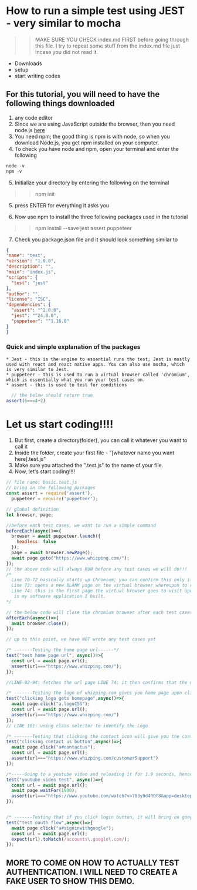 # How to run a simple test using JEST - very similar to mocha
>> MAKE SURE YOU CHECK index.md FIRST before going through this file. I try to repeat some stuff from the index.md file just incase you did not read it.

  * Downloads
  * setup 
  * start writing codes

## For this tutorial, you will need to have the following things downloaded
  1. any code editor
  2. Since we are using JavaScript outside the browser, then you need node.js [here](https://nodejs.org/en/download/package-manager/)
  3. You need npm; the good thing is npm is with node, so when you download Node.js, you get npm installed on your computer.
  4. To check you have node and npm, open your terminal and enter the following
  ```javascript
  node -v
  npm -v
  ```
  5. Initialize your directory by entering the following on the terminal
  >> npm init

  5. press ENTER for everything it asks you

  6. Now use npm to install the three following packages used in the tutorial
  >> npm install --save jest assert puppeteer

  7. Check you package.json file and it should look something similar to 
  ```JSON
{
  "name": "test",
  "version": "1.0.0",
  "description": "",
  "main": "index.js",
  "scripts": {
    "test": "jest"
  },
  "author": "",
  "license": "ISC",
  "dependencies": {
    "assert": "^2.0.0",
    "jest": "^24.8.0",
    "puppeteer": "^1.16.0"
  }
}
  ```

  ### Quick and simple explanation of the packages
    * Jest - this is the engine to essential runs the test; Jest is mostly used with react and react native apps. You can also use mocha, which is very similar to Jest.
    * puppeteer - this is used to run a virtual browser called 'chromium', which is essentially what you run your test cases on.
    * assert - this is used to test for conditions
```javascript
  // the below should return true
assert(6===4+2)
```

  # Let us start coding!!!!
  1. But first, create a directory(folder), you can call it whatever you want to call it
  2. Inside the folder, create your first file - "[whatever name you want here].test.js"
  3. Make sure you attached the ".test.js" to the name of your file.
  4. Now, let's start coding!!!!
```JavaScript
// file name: basic.test.js
// bring in the following packages
const assert = require('assert'),
  puppeteer = require('puppeteer');

// global definition
let browser, page;

//before each test cases, we want to run a simple command
beforeEach(async()=>{
  browser = await puppeteer.launch({
    headless: false
  });
  page = await browser.newPage();
  await page.goto("https://www.whizping.com/");
});
// the above code will always RUN before any test cases we will do!!!
/*
  Line 70-72 basically starts up Chromium; you can confirm this only if you see a virtual chromium browser open up.
  Line 73: opens a new BLANK page on the virtual browser whereupon to run the test on.
  Line 74: this is the first page the virtual browser goes to visit upon launching, which in this case
   is my software application I built.
*/

// the below code will close the chromium browser after each test cases.
afterEach(async()=>{
  await browser.close();
});

// up to this point, we have NOT wrote any test cases yet

/* -------Testing the home page url------*/
test("test home page url", async()=>{
  const url = await page.url();
  assert(url==="https://www.whizping.com/");
});

//LINE 92-94: fetches the url page LINE 74; it then confirms that the url matches in line 94.

/* -------Testing the logo of whizping.com gives you home page upon clicking it------*/
test("clicking logo gets homepage",async()=>{
  await page.click("a.logoCSS");
  const url = await page.url();
  assert(url==="https://www.whizping.com/")
});
// LINE 101: using class selector to identify the Logo

/* -------Testing that clicking the contact icon will give you the contact page------*/
test("clicking contact us button",async()=>{
  await page.click("a#contactus");
  const url = await page.url();
  assert(url==="https://www.whizping.com/customerSupport")
});

/*-----Going to a youtube video and reloading it for 1.9 seconds, hence increasing views----*/
test("youtube video test", async()=>{
  const url = await page.url();
  await page.waitFor(1900);
  assert(url==="https://www.youtube.com/watch?v=703y9d4ROf8&app=desktop");
});


/* -------Testing that if you click login button, it will bring on google oauth flow------*/
test("test oauth flow",async()=>{
  await page.click("a#signinwithgoogle");
  const url = await page.url();
  expect(url).toMatch(/accounts\.google\.com/);
});

```
## MORE TO COME ON HOW TO ACTUALLY TEST AUTHENTICATION. I WILL NEED TO CREATE A FAKE USER TO SHOW THIS DEMO.

